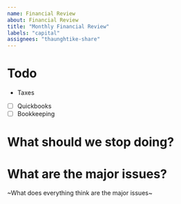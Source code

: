 ```yaml
---
name: Financial Review
about: Financial Review
title: "Monthly Financial Review"
labels: "capital"
assignees: "thaunghtike-share"
---
```


# Todo

- Taxes
- [ ] Quickbooks
- [ ] Bookkeeping

# What should we stop doing?

# What are the major issues?

~What does everything think are the major issues~

